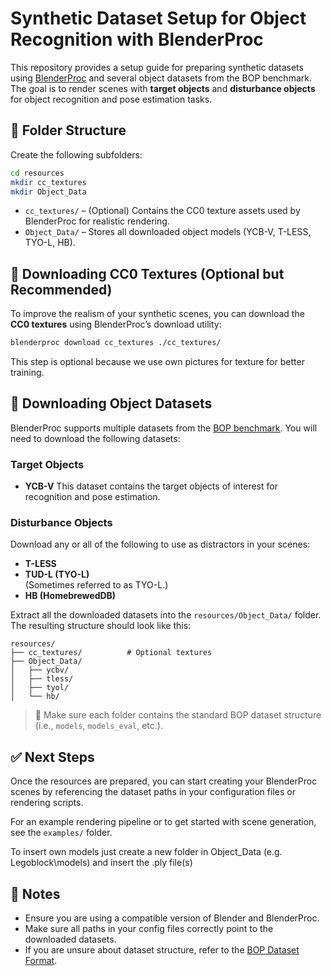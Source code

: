 # Synthetic Dataset Setup for Object Recognition with BlenderProc

This repository provides a setup guide for preparing synthetic datasets using [BlenderProc](https://github.com/DLR-RM/BlenderProc) and several object datasets from the BOP benchmark. The goal is to render scenes with **target objects** and **disturbance objects** for object recognition and pose estimation tasks.

## 📁 Folder Structure

Create the following subfolders:

```bash
cd resources
mkdir cc_textures
mkdir Object_Data
```

- `cc_textures/` – (Optional) Contains the CC0 texture assets used by BlenderProc for realistic rendering.
- `Object_Data/` – Stores all downloaded object models (YCB-V, T-LESS, TYO-L, HB).

## 🔽 Downloading CC0 Textures (Optional but Recommended)

To improve the realism of your synthetic scenes, you can download the **CC0 textures** using BlenderProc’s download utility:

```bash
blenderproc download cc_textures ./cc_textures/
```

This step is optional because we use own pictures for texture for better training.

## 🎯 Downloading Object Datasets

BlenderProc supports multiple datasets from the [BOP benchmark](https://bop.felk.cvut.cz/datasets/). You will need to download the following datasets:

### Target Objects
- **YCB-V** 
  This dataset contains the target objects of interest for recognition and pose estimation.

### Disturbance Objects
Download any or all of the following to use as distractors in your scenes:

- **T-LESS**
- **TUD-L (TYO-L)**  
  (Sometimes referred to as TYO-L.)
- **HB (HomebrewedDB)**

Extract all the downloaded datasets into the `resources/Object_Data/` folder. The resulting structure should look like this:

```
resources/
├── cc_textures/          # Optional textures
├── Object_Data/
│   ├── ycbv/
│   ├── tless/
│   ├── tyol/
│   └── hb/
```

> 🔗 Make sure each folder contains the standard BOP dataset structure (i.e., `models`, `models_eval`, etc.).

## ✅ Next Steps

Once the resources are prepared, you can start creating your BlenderProc scenes by referencing the dataset paths in your configuration files or rendering scripts.

For an example rendering pipeline or to get started with scene generation, see the `examples/` folder.

To insert own models just create a new folder in Object_Data (e.g. Legoblock\models) and insert the .ply file(s)

## 📌 Notes

- Ensure you are using a compatible version of Blender and BlenderProc.
- Make sure all paths in your config files correctly point to the downloaded datasets.
- If you are unsure about dataset structure, refer to the [BOP Dataset Format](https://github.com/thodan/bop_toolkit/blob/master/docs/bop_datasets_format.md).
